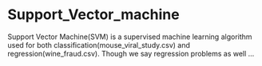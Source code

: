 # Support_Vector_machine
Support Vector Machine(SVM) is a supervised machine learning algorithm used for both classification(mouse_viral_study.csv) and regression(wine_fraud.csv). Though we say regression problems as well …
